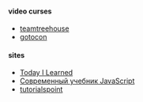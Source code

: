 #### video curses
+ [teamtreehouse](https://teamtreehouse.com/features/organizations)
+ [gotocon](http://gotocon.com/video#53)


#### sites
+ [Today I Learned][1]
+ [Современный учебник JavaScript](http://learn.javascript.ru/)
+ [tutorialspoint](http://www.tutorialspoint.com/)


[1]: https://github.com/thoughtbot/til

